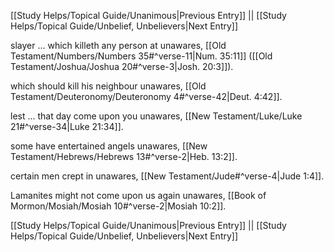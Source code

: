 [[Study Helps/Topical Guide/Unanimous|Previous Entry]]  ||  [[Study Helps/Topical Guide/Unbelief, Unbelievers|Next Entry]]

 slayer ... which killeth any person at unawares, [[Old Testament/Numbers/Numbers 35#^verse-11|Num. 35:11]] ([[Old Testament/Joshua/Joshua 20#^verse-3|Josh. 20:3]]).

 which should kill his neighbour unawares, [[Old Testament/Deuteronomy/Deuteronomy 4#^verse-42|Deut. 4:42]].

 lest ... that day come upon you unawares, [[New Testament/Luke/Luke 21#^verse-34|Luke 21:34]].

 some have entertained angels unawares, [[New Testament/Hebrews/Hebrews 13#^verse-2|Heb. 13:2]].

 certain men crept in unawares, [[New Testament/Jude#^verse-4|Jude 1:4]].

 Lamanites might not come upon us again unawares, [[Book of Mormon/Mosiah/Mosiah 10#^verse-2|Mosiah 10:2]].

[[Study Helps/Topical Guide/Unanimous|Previous Entry]]  ||  [[Study Helps/Topical Guide/Unbelief, Unbelievers|Next Entry]]